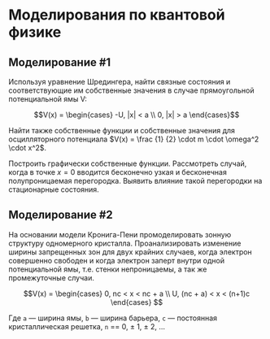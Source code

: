 # Моделирования по квантовой физике

## Моделирование #1
Используя уравнение Шредингера, найти связные состояния и соответствующие им собственные значения в случае прямоугольной потенциальной ямы V:

$$V(x) = \begin{cases}
   -U, |x| < a \\
   0, |x| > a
\end{cases}$$

Найти также собственные функции и собственные значения для осцилляторного потенциала $V(x) = \frac {1} {2} \cdot m \cdot \omega^2 \cdot x^2$. 

Построить графически собственные функции. Рассмотреть случай, когда в точке $x=0$ вводится бесконечно узкая и бесконечная полупроницаемая перегородка. Выявить влияние такой перегородки на стационарные состояния.


## Моделирование #2

На основании модели Кронига-Пени промоделировать зонную структуру одномерного кристалла. Проанализировать изменение ширины запрещенных зон для двух крайних случаев, когда электрон совершенно свободен и когда электрон заперт внутри одной потенциальной ямы, т.е. стенки непроницаемы, а так же промежуточные случаи.

$$V(x) = \begin{cases}
   0, nc < x < nc + a   \\
   U, (nc + a) < x < (n+1)c
\end{cases}
$$

Где `a` — ширина ямы, `b` — ширина барьера, `c` — постоянная кристаллическая решетка, `n` == 0, ± 1, ± 2, …
